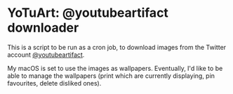 # YoTuArt: @youtubeartifact downloader

This is a script to be run as a cron job, to download images from the Twitter account [@youtubeartifact](https://twitter.com/youtubeartifact).

My macOS is set to use the images as wallpapers. Eventually, I'd like to be able to manage the wallpapers (print which are currently displaying, pin favourites, delete disliked ones).
